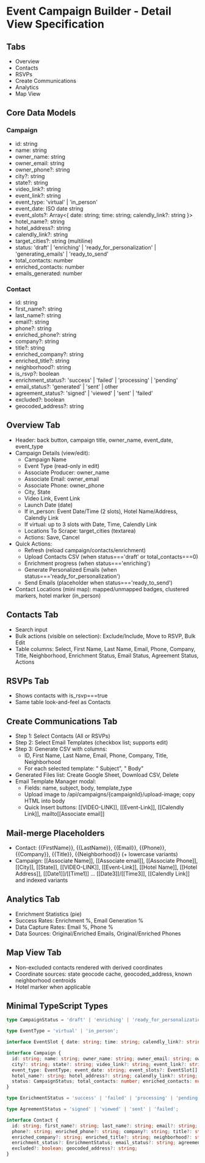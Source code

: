 # Event Campaign Builder - Detail View Specification

## Tabs
- Overview
- Contacts
- RSVPs
- Create Communications
- Analytics
- Map View

## Core Data Models

### Campaign
- id: string
- name: string
- owner_name: string
- owner_email: string
- owner_phone?: string
- city?: string
- state?: string
- video_link?: string
- event_link?: string
- event_type: 'virtual' | 'in_person'
- event_date: ISO date string
- event_slots?: Array<{ date: string; time: string; calendly_link?: string }>
- hotel_name?: string
- hotel_address?: string
- calendly_link?: string
- target_cities?: string (multiline)
- status: 'draft' | 'enriching' | 'ready_for_personalization' | 'generating_emails' | 'ready_to_send'
- total_contacts: number
- enriched_contacts: number
- emails_generated: number

### Contact
- id: string
- first_name?: string
- last_name?: string
- email?: string
- phone?: string
- enriched_phone?: string
- company?: string
- title?: string
- enriched_company?: string
- enriched_title?: string
- neighborhood?: string
- is_rsvp?: boolean
- enrichment_status?: 'success' | 'failed' | 'processing' | 'pending'
- email_status?: 'generated' | 'sent' | other
- agreement_status?: 'signed' | 'viewed' | 'sent' | 'failed'
- excluded?: boolean
- geocoded_address?: string

## Overview Tab
- Header: back button, campaign title, owner_name, event_date, event_type
- Campaign Details (view/edit):
  - Campaign Name
  - Event Type (read-only in edit)
  - Associate Producer: owner_name
  - Associate Email: owner_email
  - Associate Phone: owner_phone
  - City, State
  - Video Link, Event Link
  - Launch Date (date)
  - If in_person: Event Date/Time (2 slots), Hotel Name/Address, Calendly Link
  - If virtual: up to 3 slots with Date, Time, Calendly Link
  - Locations To Scrape: target_cities (textarea)
  - Actions: Save, Cancel
- Quick Actions:
  - Refresh (reload campaign/contacts/enrichment)
  - Upload Contacts CSV (when status==='draft' or total_contacts===0)
  - Enrichment progress (when status==='enriching')
  - Generate Personalized Emails (when status==='ready_for_personalization')
  - Send Emails (placeholder when status==='ready_to_send')
- Contact Locations (mini map): mapped/unmapped badges, clustered markers, hotel marker (in_person)

## Contacts Tab
- Search input
- Bulk actions (visible on selection): Exclude/Include, Move to RSVP, Bulk Edit
- Table columns: Select, First Name, Last Name, Email, Phone, Company, Title, Neighborhood, Enrichment Status, Email Status, Agreement Status, Actions

## RSVPs Tab
- Shows contacts with is_rsvp===true
- Same table look-and-feel as Contacts

## Create Communications Tab
- Step 1: Select Contacts (All or RSVPs)
- Step 2: Select Email Templates (checkbox list; supports edit)
- Step 3: Generate CSV with columns:
  - ID, First Name, Last Name, Email, Phone, Company, Title, Neighborhood
  - For each selected template: "<TemplateName> Subject", "<TemplateName> Body"
- Generated Files list: Create Google Sheet, Download CSV, Delete
- Email Template Manager modal:
  - Fields: name, subject, body, template_type
  - Upload image to /api/campaigns/{campaignId}/upload-image; copy <img> HTML into body
  - Quick Insert buttons: [[VIDEO-LINK]], [[Event-Link]], [[Calendly Link]], mailto[[Associate email]]

## Mail-merge Placeholders
- Contact: {{FirstName}}, {{LastName}}, {{Email}}, {{Phone}}, {{Company}}, {{Title}}, {{Neighborhood}} (+ lowercase variants)
- Campaign: [[Associate Name]], [[Associate email]], [[Associate Phone]], [[City]], [[State]], [[VIDEO-LINK]], [[Event-Link]], [[Hotel Name]], [[Hotel Address]], [[Date1]]/[[Time1]] ... [[Date3]]/[[Time3]], [[Calendly Link]] and indexed variants

## Analytics Tab
- Enrichment Statistics (pie)
- Success Rates: Enrichment %, Email Generation %
- Data Capture Rates: Email %, Phone %
- Data Sources: Original/Enriched Emails, Original/Enriched Phones

## Map View Tab
- Non-excluded contacts rendered with derived coordinates
- Coordinate sources: state geocode cache, geocoded_address, known neighborhood centroids
- Hotel marker when applicable

## Minimal TypeScript Types
```ts
type CampaignStatus = 'draft' | 'enriching' | 'ready_for_personalization' | 'generating_emails' | 'ready_to_send';

type EventType = 'virtual' | 'in_person';

interface EventSlot { date: string; time: string; calendly_link?: string; }

interface Campaign {
  id: string; name: string; owner_name: string; owner_email: string; owner_phone?: string;
  city?: string; state?: string; video_link?: string; event_link?: string;
  event_type: EventType; event_date: string; event_slots?: EventSlot[];
  hotel_name?: string; hotel_address?: string; calendly_link?: string; target_cities?: string;
  status: CampaignStatus; total_contacts: number; enriched_contacts: number; emails_generated: number;
}

type EnrichmentStatus = 'success' | 'failed' | 'processing' | 'pending';

type AgreementStatus = 'signed' | 'viewed' | 'sent' | 'failed';

interface Contact {
  id: string; first_name?: string; last_name?: string; email?: string;
  phone?: string; enriched_phone?: string; company?: string; title?: string;
  enriched_company?: string; enriched_title?: string; neighborhood?: string; is_rsvp?: boolean;
  enrichment_status?: EnrichmentStatus; email_status?: string; agreement_status?: AgreementStatus;
  excluded?: boolean; geocoded_address?: string;
}
```
